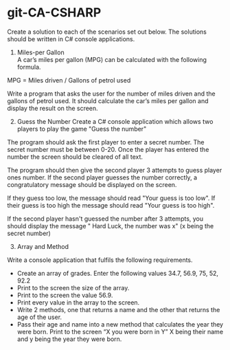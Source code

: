 # git-CA-CSHARP

Create a solution to each of the scenarios set out below. The solutions should be written in C# console applications. 


1.	Miles-per Gallon					
A car’s miles per gallon (MPG) can be calculated with the following formula.

MPG = Miles driven / Gallons of petrol used

Write a program that asks the user for the number of miles driven and the gallons of petrol used.
It should calculate the car’s miles per gallon and display the result on the screen.

2.	Guess the Number 
Create a C# console application which allows two players to play the game "Guess the number" 

The program should ask the first player to enter a secret number. The secret number must be between 0-20. Once the player has entered the number the screen should be cleared of all text. 

The program should then give the second player 3 attempts to guess player ones number. If the second player guesses the number correctly, a congratulatory message should be displayed on the screen.

If they guess too low, the message should read "Your guess is too low". If their guess is too high the message should read "Your guess is too high". 

If the second player hasn't guessed the number after 3 attempts, you should display the message " Hard Luck, the number was x" (x being the secret number)


3.	Array and Method 

Write a console application that fulfils the following requirements. 

-	Create an array of grades. Enter the following values 34.7, 56.9, 75, 52, 92.2
-	Print to the screen the size of the array. 
-	Print to the screen the value 56.9.
-	Print every value in the array to the screen. 
-	Write 2 methods, one that returns a name and the other that returns the age of the user.
-	Pass their age and name into a new method that calculates the year they were born.  Print to the screen “X you were born in Y” X being their name and y being the year they were born. 
